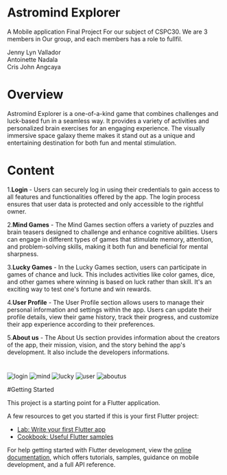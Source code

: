 # Astromind Explorer
A Mobile application Final Project For our subject of CSPC30.
We are 3 members in Our group, and each members has a role to fullfil.

Jenny Lyn Vallador    
Antoinette Nadala      
Cris John Angcaya

# Overview
Astromind Explorer is a one-of-a-kind game that combines challenges and luck-based fun in a seamless way. It provides a variety of activities and personalized brain exercises for an engaging experience. The visually immersive space galaxy theme makes it stand out as a unique and entertaining destination for both fun and mental stimulation.

# Content
1.**Login** - Users can securely log in using their credentials to gain access to all features and functionalities offered by the app. The login process ensures that user data is protected and only accessible to the rightful owner.


2.**Mind Games** - The Mind Games section offers a variety of puzzles and brain teasers designed to challenge and enhance cognitive abilities. Users can engage in different types of games that stimulate memory, attention, and problem-solving skills, making it both fun and beneficial for mental sharpness.


3.**Lucky Games** - In the Lucky Games section, users can participate in games of chance and luck. This includes activities like color games, dice, and other games where winning is based on luck rather than skill. It's an exciting way to test one's fortune and win rewards.

4.**User Profile** - The User Profile section allows users to manage their personal information and settings within the app. Users can update their profile details, view their game history, track their progress, and customize their app experience according to their preferences.

5.**About us** - The About Us section provides information about the creators of the app, their mission, vision, and the story behind the app's development. It also include the developers informations.


#

![login](https://github.com/Rinxxash/Astromind-Explorer/assets/165652617/eed174a6-07dd-44e4-8893-a561fbf05ee2)
![mind](https://github.com/Rinxxash/Astromind-Explorer/assets/165652617/b878ec96-29cb-46fd-921f-1a754857030a)
![lucky](https://github.com/Rinxxash/Astromind-Explorer/assets/165652617/2325cc93-9fb0-426a-ba46-170690736ed8)
![user](https://github.com/Rinxxash/Astromind-Explorer/assets/165652617/478a532e-7e7c-4423-9550-4f924d5f1f08)
![aboutus](https://github.com/Rinxxash/Astromind-Explorer/assets/165652617/a956a89c-b190-4881-9fbc-d437d32d7aa8)















#Getting Started

This project is a starting point for a Flutter application.

A few resources to get you started if this is your first Flutter project:

- [Lab: Write your first Flutter app](https://docs.flutter.dev/get-started/codelab)
- [Cookbook: Useful Flutter samples](https://docs.flutter.dev/cookbook)

For help getting started with Flutter development, view the
[online documentation](https://docs.flutter.dev/), which offers tutorials,
samples, guidance on mobile development, and a full API reference.
